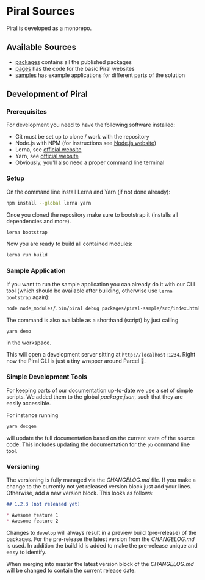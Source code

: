 # Piral Sources

Piral is developed as a monorepo.

## Available Sources

- [packages](./packages/README.md) contains all the published packages
- [pages](./pages/README.md) has the code for the basic Piral websites
- [samples](./samples/README.md) has example applications for different parts of the solution

## Development of Piral

### Prerequisites

For development you need to have the following software installed:

- Git must be set up to clone / work with the repository
- Node.js with NPM (for instructions see [Node.js website](https://nodejs.org/en/))
- Lerna, see [official website](https://lernajs.io)
- Yarn, see [official website](https://yarnpkg.com/lang/en/)
- Obviously, you'll also need a proper command line terminal

### Setup

On the command line install Lerna and Yarn (if not done already):

```sh
npm install --global lerna yarn
```

Once you cloned the repository make sure to bootstrap it (installs all dependencies and more).

```sh
lerna bootstrap
```

Now you are ready to build all contained modules:

```sh
lerna run build
```

### Sample Application

If you want to run the sample application you can already do it with our CLI tool (which should be available after building, otherwise use `lerna bootstrap` again):

```sh
node node_modules/.bin/piral debug packages/piral-sample/src/index.html
```

The command is also available as a shorthand (script) by just calling

```sh
yarn demo
```

in the workspace.

This will open a development server sitting at `http://localhost:1234`. Right now the Piral CLI is just a tiny wrapper around Parcel :rocket:.

### Simple Development Tools

For keeping parts of our documentation up-to-date we use a set of simple scripts. We added them to the global *package.json*, such that they are easily accessible.

For instance running

```sh
yarn docgen
```

will update the full documentation based on the current state of the source code. This includes updating the documentation for the `pb` command line tool.

### Versioning

The versioning is fully managed via the *CHANGELOG.md* file. If you make a change to the currently not yet released version block just add your lines. Otherwise, add a new version block. This looks as follows:

```md
## 1.2.3 (not released yet)

* Awesome feature 1
* Awesome feature 2
```

Changes to `develop` will always result in a preview build (pre-release) of the packages. For the pre-release the latest version from the *CHANGELOG.md* is used. In addition the build id is added to make the pre-release unique and easy to identify.

When merging into master the latest version block of the *CHANGELOG.md* will be changed to contain the current release date.
